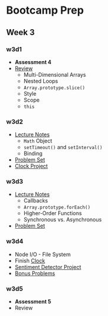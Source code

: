 # Bootcamp Prep

## Week 3

### w3d1
+ **Assessment 4**
+ [Review][w3d1-lecture-notes]
  + Multi-Dimensional Arrays
  + Nested Loops
  + `Array.prototype.slice()`
  + Style
  + Scope
  + `this`

[w3d1-lecture-notes]:./d1/lecture_notes.md

### w3d2
+ [Lecture Notes][w3d2-lecture-notes]
  + `Math` Object
  + `setTimeout()` and `setInterval()`
  + Binding
+ [Problem Set][w3d2-pset]
+ [Clock Project][clock]

[w3d2-lecture-notes]:./d2/lecture_notes.md
[w3d2-pset]:./d2/problem_set.md
[clock]:./d2/clock.md

### w3d3
+ [Lecture Notes][w3d3-lecture-notes]
  + Callbacks
  + `Array.prototype.forEach()`
  + Higher-Order Functions
  + Synchronous vs. Asynchronous
+ [Problem Set][w3d3-pset]

[w3d3-lecture-notes]:./d3/lecture_notes.md
[w3d3-pset]:./d3/problem_set.md

### w3d4
+ Node I/O - File System
+ Finish [Clock][clock]
+ [Sentiment Detector Project][sentiment-detector]
+ [Bonus Problems](../bonuses)

[sentiment-detector]:./d4/sentiment_detector

### w3d5
+ **Assessment 5**
+ Review

